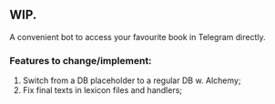 ## WIP.

A convenient bot to access your favourite book in Telegram directly.

### Features to change/implement:
1) Switch from a DB placeholder to a regular DB w. Alchemy;
2) Fix final texts in lexicon files and handlers;